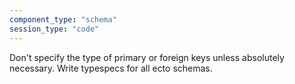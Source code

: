 ```yaml
---
component_type: "schema"
session_type: "code"
---
```


Don't specify the type of primary or foreign keys unless absolutely necessary.
Write typespecs for all ecto schemas.